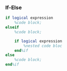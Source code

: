 

### If-Else
```octave    
if logical expression
    %code block;
elseif
    %code block;

    if logical expression
        %nested code bloc
    end%if        
else
    %code block;
end%if
```
